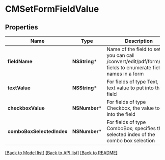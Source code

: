 # CMSetFormFieldValue

## Properties
Name | Type | Description | Notes
------------ | ------------- | ------------- | -------------
**fieldName** | **NSString*** | Name of the field to set; you can call /convert/edit/pdf/form/get-fields to enumerate field names in a form | [optional] 
**textValue** | **NSString*** | For fields of type Text, the text value to put into the field | [optional] 
**checkboxValue** | **NSNumber*** | For fields of type Checkbox, the value to put into the field | [optional] 
**comboBoxSelectedIndex** | **NSNumber*** | For fields of type ComboBox; specifies the selected index of the combo box selection | [optional] 

[[Back to Model list]](../README.md#documentation-for-models) [[Back to API list]](../README.md#documentation-for-api-endpoints) [[Back to README]](../README.md)


